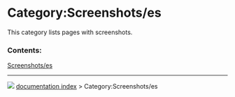 # Category:Screenshots/es
This category lists pages with screenshots.

### Contents:

  
  [Screenshots/es](Screenshots/es.md)



---
![](images/Right_arrow.png) [documentation index](../README.md) > Category:Screenshots/es
